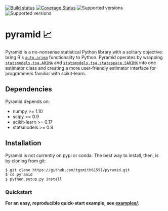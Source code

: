[![Build status](https://travis-ci.org/tgsmith61591/pyramid.svg?branch=master)](https://travis-ci.org/tgsmith61591/pyramid)
[![Coverage Status](https://coveralls.io/repos/github/tgsmith61591/pyramid/badge.svg?branch=master)](https://coveralls.io/github/tgsmith61591/pyramid?branch=master)
![Supported versions](https://img.shields.io/badge/python-2.7-blue.svg)
![Supported versions](https://img.shields.io/badge/python-3.5-blue.svg)

# pyramid :chart_with_upwards_trend:
Pyramid is a no-nonsense statistical Python library with a solitary objective: bring R's
[`auto.arima`](https://www.rdocumentation.org/packages/forecast/versions/7.3/topics/auto.arima)
functionality to Python. Pyramid operates by wrapping
[`statsmodels.tsa.ARIMA`](https://github.com/statsmodels/statsmodels/blob/master/statsmodels/tsa/arima_model.py) and
[`statsmodels.tsa.statespace.SARIMX`](https://github.com/statsmodels/statsmodels/blob/master/statsmodels/tsa/statespace/sarimax.py)
into one estimator class and creating a more user-friendly estimator interface for programmers familiar with scikit-learn.


## Dependencies

Pyramid depends on:
  - numpy >= 1.10
  - scipy >= 0.9
  - scikit-learn >= 0.17
  - statsmodels >= 0.8


## Installation

Pyramid is not currently on pypi or conda. The best way to install, then, is by cloning from git:

```bash
$ git clone https://github.com/tgsmith61591/pyramid.git
$ cd pyramid
$ python setup.py install
```


### Quickstart

__For an easy, reproducible quick-start example, see [examples/](examples/quick_start_example.ipynb).__
